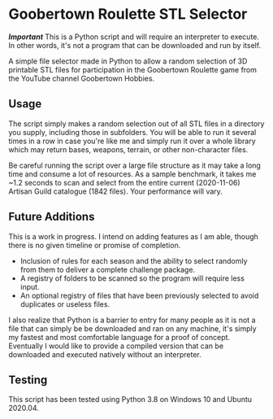 # Goobertown Roulette STL Selector

**_Important_** This is a Python script and will require an interpreter to execute. In other words, it's not a program that can be downloaded and run by itself.

A simple file selector made in Python to allow a random selection of 3D printable STL files for participation in the Goobertown Roulette game from the YouTube channel Goobertown Hobbies.

## Usage

The script simply makes a random selection out of all STL files in a directory you supply, including those in subfolders. You will be able to run it several times in a row in case you're like me and simply run it over a whole library which may return bases, weapons, terrain, or other non-character files. 

Be careful running the script over a large file structure as it may take a long time and consume a lot of resources. As a sample benchmark, it takes me ~1.2 seconds to scan and select from the entire current (2020-11-06) Artisan Guild catalogue (1842 files). Your performance will vary.

## Future Additions

This is a work in progress. I intend on adding features as I am able, though there is no given timeline or promise of completion.

- Inclusion of rules for each season and the ability to select randomly from them to deliver a complete challenge package.
- A registry of folders to be scanned so the program will require less input.
- An optional registry of files that have been previously selected to avoid duplicates or useless files.

I also realize that Python is a barrier to entry for many people as it is not a file that can simply be be downloaded and ran on any machine, it's simply my fastest and most comfortable language for a proof of concept. Eventually I would like to provide a compiled version that can be downloaded and executed natively without an interpreter.

## Testing

This script has been tested using Python 3.8 on Windows 10 and Ubuntu 2020.04.
